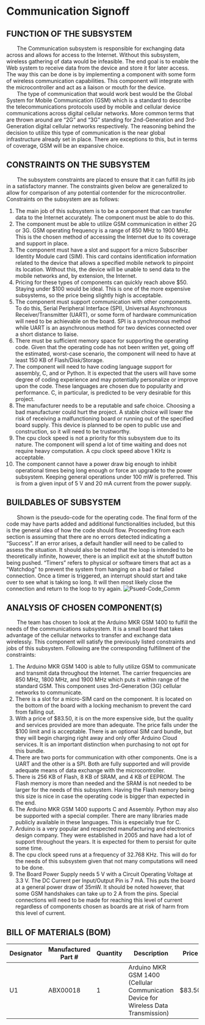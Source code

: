 # Communication Signoff
## FUNCTION OF THE SUBSYSTEM
&nbsp;&nbsp;&nbsp;&nbsp;&nbsp;&nbsp; The Communication subsystem is responsible for exchanging data across and allows for access to the Internet.  Without this subsystem, wireless gathering of data would be infeasible.  The end goal is to enable the Web system to receive data from the device and store it for later access.  The way this can be done is by implementing a component with some form of wireless communication capabilities.  This component will integrate with the microcontroller and act as a liaison or mouth for the device.  
&nbsp;&nbsp;&nbsp;&nbsp;&nbsp;&nbsp; The type of communication that would work best would be the Global System for Mobile Communication (GSM) which is a standard to describe the telecommunications protocols used by mobile and cellular device communications across digital cellular networks.  More common terms that are thrown around are “2G” and “3G” standing for 2nd-Generation and 3rd-Generation digital cellular networks respectively.  The reasoning behind the decision to utilize this type of communication is the near global infrastructure already set in place.  There are exceptions to this, but in terms of coverage, GSM will be an expansive choice.  
## CONSTRAINTS ON THE SUBSYSTEM
&nbsp;&nbsp;&nbsp;&nbsp;&nbsp;&nbsp; The subsystem constraints are placed to ensure that it can fulfill its job in a satisfactory manner.  The constraints given below are generalized to allow for comparison of any potential contender for the microcontroller.  Constraints on the subsystem are as follows:
1. The main job of this subsystem is to be a component that can transfer data to the Internet accurately.  The component must be able to do this.
2. The component must be able to utilize GSM communication in either 2G or 3G.  GSM operating frequency is a range of 850 MHz to 1900 MHz.  This is the chosen method of accessing the Internet due to its coverage and support in place.
3. The component must have a slot and support for a micro Subscriber Identity Module card (SIM).  This card contains identification information related to the device that allows a specified mobile network to pinpoint its location.  Without this, the device will be unable to send data to the mobile networks and, by extension, the Internet.
4. Pricing for these types of components can quickly reach above $50.  Staying under $100 would be ideal.  This is one of the more expensive subsystems, so the price being slightly high is acceptable.  
5. The component must support communication with other components.  To do this, Serial Peripheral Interface (SPI), Universal Asynchronous Receiver/Transmitter (UART), or some form of hardware communication will need to be achievable on the board.  SPI is a synchronous method while UART is an asynchronous method for two devices connected over a short distance to liaise.
6. There must be sufficient memory space for supporting the operating code.  Given that the operating code has not been written yet, going off the estimated, worst-case scenario, the component will need to have at least 150 KB of Flash/Disk/Storage.  
7. The component will need to have coding language support for assembly, C, and or Python.  It is expected that the users will have some degree of coding experience and may potentially personalize or improve upon the code. These languages are chosen due to popularity and performance.  C, in particular, is predicted to be very desirable for this project. 
8. The manufacturer needs to be a reputable and safe choice.  Choosing a bad manufacturer could hurt the project.  A stable choice will lower the risk of receiving a malfunctioning board or running out of the specified board supply.  This device is planned to be open to public use and construction, so it will need to be trustworthy.
9. The cpu clock speed is not a priority for this subsystem due to its nature.  The component will spend a lot of time waiting and does not require heavy computation.  A cpu clock speed above 1 KHz is acceptable.  
10. The component cannot have a power draw big enough to inhibit operational times being long enough or force an upgrade to the power subsystem.  Keeping general operations under 100 mW is preferred.  This is from a given input of 5 V and 20 mA current from the power supply.  

## BUILDABLES OF SUBSYSTEM
&nbsp;&nbsp;&nbsp;&nbsp;&nbsp;&nbsp; Shown is the pseudo-code for the operating code.  The final form of the code may have parts added and additional functionalities included, but this is the general idea of how the code should flow.  Proceeding from each section is assuming that there are no errors detected indicating a “Success”.  If an error arises, a default handler will need to be called to assess the situation.  It should also be noted that the loop is intended to be theoretically infinite, however, there is an implicit exit at the shutoff button being pushed.  “Timers” refers to physical or software timers that act as a "Watchdog" to prevent the system from hanging on a bad or failed connection. Once a timer is triggered, an interrupt should start and take over to see what is taking so long.  It will then most likely close the connection and return to the loop to try again.
![Psued-Code_Comm](https://github.com/JoshuaEgwuatu/Capstone-Spring2023-CitizenAirQualitySensor/blob/main/Documentation/Images/Psuedo-code_Comm.JPG)
## ANALYSIS OF CHOSEN COMPONENT(S)
&nbsp;&nbsp;&nbsp;&nbsp;&nbsp;&nbsp; The team has chosen to look at the Arduino MKR GSM 1400 to fulfill the needs of the communications subsystem.  It is a small board that takes advantage of the cellular networks to transfer and exchange data wirelessly.  This component will satisfy the previously listed constraints and jobs of this subsystem.  Following are the corresponding fulfillment of the constraints:
1. The Arduino MKR GSM 1400 is able to fully utilize GSM to communicate and transmit data throughout the Internet.  The carrier frequencies are 850 MHz, 1800 MHz, and 1900 MHz which puts it within range of the standard GSM.  This component uses 3rd-Generation (3G) cellular networks to communicate.  
2. There is a slot for a micro-SIM card on the component.  It is located on the bottom of the board with a locking mechanism to prevent the card from falling out.
3. With a price of $83.50, it is on the more expensive side, but the quality and services provided are more than adequate.  The price falls under the $100 limit and is acceptable.  There is an optional SIM card bundle, but they will begin charging right away and only offer Arduino Cloud services.  It is an important distinction when purchasing to not opt for this bundle.
4. There are two ports for communication with other components.  One is a UART and the other is a SPI.  Both are fully supported and will provide adequate means of data exchange with the microcontroller.
5. There is 256 KB of Flash, 8 KB of SRAM, and 4 KB of EEPROM.  The Flash memory is more than needed and the SRAM is not needed to be larger for the needs of this subsystem.  Having the Flash memory being this size is nice in case the operating code is bigger than expected in the end.
6. The Arduino MKR GSM 1400 supports C and Assembly.  Python may also be supported with a special compiler.  There are many libraries made publicly available in these languages.  This is especially true for C.  
7. Arduino is a very popular and respected manufacturing and electronics design company.  They were established in 2005 and have had a lot of support throughout the years.  It is expected for them to persist for quite some time.
8. The cpu clock speed runs at a frequency of 32.768 KHz.  This will do for the needs of this subsystem given that not many computations will need to be done.  
9. The Board Power Supply needs 5 V with a Circuit Operating Voltage at 3.3 V.  The DC Current per Input/Output Pin is 7 mA.  This puts the board at a general power draw of 35mW.   It should be noted however, that some GSM handshakes can take up to 2 A from the pins.  Special connections will need to be made for reaching this level of current regardless of components chosen as boards are at risk of harm from this level of current.
## BILL OF MATERIALS (BOM)
|Designator|Manufactured Part #|Quantity|Description|Price|
|----------|-------------------|--------|-----------|-----|
|U1|ABX00018|1|Arduino MKR GSM 1400 (Cellular Communication Device for Wireless Data Transmission)|$83.50|
